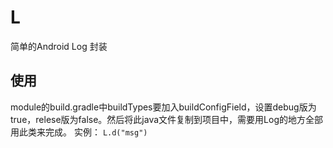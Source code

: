# L
简单的Android Log 封装
## 使用
module的build.gradle中buildTypes要加入buildConfigField，设置debug版为true，relese版为false。然后将此java文件复制到项目中，需要用Log的地方全部用此类来完成。
实例：
`L.d("msg")`
